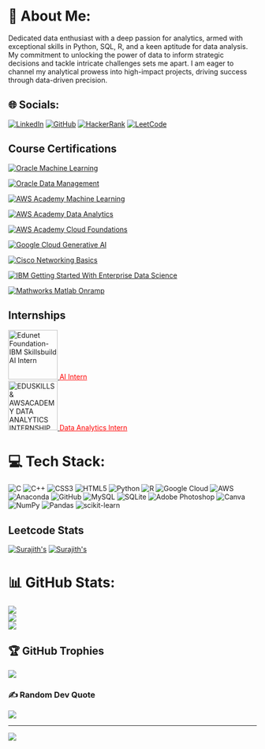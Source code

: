 # 💫 About Me:
Dedicated data enthusiast with a deep passion for analytics, armed with exceptional skills in Python, SQL, R, and a keen aptitude for data analysis. My commitment to unlocking the power of data to inform strategic decisions and tackle intricate challenges sets me apart. I am eager to channel my analytical prowess into high-impact projects, driving success through data-driven precision.

## 🌐 Socials:
[![LinkedIn](https://img.shields.io/badge/LinkedIn-%230077B5.svg?logo=linkedin&logoColor=white)](https://linkedin.com/in/surajith-pranav)
[![GitHub](https://img.shields.io/badge/GitHub-%23121011.svg?logo=github&logoColor=white)](https://github.com/SrSurajithPranav)
[![HackerRank](https://img.shields.io/badge/HackerRank-%232EC866.svg?logo=hackerrank&logoColor=white)](https://www.hackerrank.com/ss8913)
[![LeetCode](https://img.shields.io/badge/LeetCode-%23FFA116.svg?logo=leetcode&logoColor=white)](https://leetcode.com/ss8913/)

## Course Certifications
[![Oracle Machine Learning](https://img.shields.io/badge/Oracle%20Machine%20Learning-%23121011.svg?logo=oracle&logoColor=red)](https://catalog-education.oracle.com/pls/certview/sharebadge?id=7AAC4B0B9230C467980FC3B6D427CB36B0564F1A4FA3AF7D301FEAF20B32CCBA)

[![Oracle Data Management](https://img.shields.io/badge/Oracle%20Data%20Management-%23121011.svg?logo=oracle&logoColor=red)](https://catalog-education.oracle.com/pls/certview/sharebadge?id=DA6890C6BCD4D8D7230E4562DDD9FC082663A996028B53AB90C0C7515CACC72F)

[![AWS Academy Machine Learning](https://img.shields.io/badge/AWS%20Academy%20Machine%20Learning-%23232F3E.svg?logo=amazon-aws&logoColor=orange)](https://www.credly.com/go/3LrVbjsP)

[![AWS Academy Data Analytics](https://img.shields.io/badge/AWS%20Academy%20Data%20Analytics-%23232F3E.svg?logo=amazon-aws&logoColor=orange)](https://www.credly.com/go/RfbNYEgc)

[![AWS Academy Cloud Foundations](https://img.shields.io/badge/AWS%20Academy%20Cloud%20Foundations-%23232F3E.svg?logo=amazon-aws&logoColor=orange)](https://www.credly.com/badges/2f04e6a3-7298-4814-b754-1f94eb1c8027)

[![Google Cloud Generative AI](https://img.shields.io/badge/Google%20Cloud%20Generative%20AI-%234285F4.svg?logo=google-cloud&logoColor=white)](https://www.cloudskillsboost.google/public_profiles/1fbab635-a73e-41d3-a42a-a2736598bbc6/badges/5237458)

[![Cisco Networking Basics](https://img.shields.io/badge/Cisco%20Networking%20Basics-%23202229.svg?logo=cisco&logoColor=red)](https://www.credly.com/badges/3eb3dee2-8ceb-4f8e-9aed-8daf3bf43f59/linked_in_profile)

[![IBM Getting Started With Enterprise Data Science](https://img.shields.io/badge/IBM%20Getting%20Started%20With%20Enterprise%20Data%20Science-%230054FF.svg?logo=ibm&logoColor=white)](https://www.credly.com/badges/b282afcd-9726-49db-bbb8-0a7bcdd6bdcd/linked_in_profile)

[![Mathworks Matlab Onramp](https://img.shields.io/badge/Mathworks%20Matlab%20Onramp-%23F37626.svg?logo=mathworks&logoColor=white)](https://matlabacademy.mathworks.com/progress/share/certificate.html?id=54cfdf75-276a-4113-a85c-d74081ca5ecc&)

## Internships

<a href="https://www.linkedin.com/posts/surajith-pranav-234a2b221_edunet-ibm-skillsbuild-ai-internship-activity-7117755621604560896-CvyF?utm_source=share&utm_medium=member_desktop">
  <img src="https://drive.google.com/file/d/1UFUPbkgxInJ2VhXbiSOF6JW2n0N7C-UI/view?usp=drive_link" alt="Edunet Foundation-IBM Skillsbuild AI Intern" width="100">
</a>
<a href="https://www.linkedin.com/posts/surajith-pranav-234a2b221_edunet-ibm-skillsbuild-ai-internship-activity-7117755621604560896-CvyF?utm_source=share&utm_medium=member_desktop" style="color: red;">AI Intern</a>

<br/>
<a href="https://aictecert.eduskillsfoundation.org/pages/home/verify.php?cert=4a03a8304212502d858eabfdf4d05914" target="_blank">
  <img src="https://eduskillsfoundation.org/wp-content/uploads/2022/09/LOGO_EduSkills.png" alt="EDUSKILLS & AWSACADEMY DATA ANALYTICS INTERNSHIP" width="100" style="filter:">
</a>
<a href="https://aictecert.eduskillsfoundation.org/pages/home/verify.php?cert=4a03a8304212502d858eabfdf4d05914" style="color: red;">Data Analytics Intern</a>


# 💻 Tech Stack:
![C](https://img.shields.io/badge/c-%2300599C.svg?style=for-the-badge&logo=c&logoColor=white) ![C++](https://img.shields.io/badge/c++-%2300599C.svg?style=for-the-badge&logo=c%2B%2B&logoColor=white) ![CSS3](https://img.shields.io/badge/css3-%231572B6.svg?style=for-the-badge&logo=css3&logoColor=white) ![HTML5](https://img.shields.io/badge/html5-%23E34F26.svg?style=for-the-badge&logo=html5&logoColor=white) ![Python](https://img.shields.io/badge/python-3670A0?style=for-the-badge&logo=python&logoColor=ffdd54) ![R](https://img.shields.io/badge/r-%23276DC3.svg?style=for-the-badge&logo=r&logoColor=white) ![Google Cloud](https://img.shields.io/badge/Google%20Cloud-%234285F4.svg?style=for-the-badge&logo=google-cloud&logoColor=white) ![AWS](https://img.shields.io/badge/AWS-%23FF9900.svg?style=for-the-badge&logo=amazon-aws&logoColor=white) ![Anaconda](https://img.shields.io/badge/Anaconda-%2344A833.svg?style=for-the-badge&logo=anaconda&logoColor=white) ![GitHub](https://img.shields.io/badge/GitHub-%23121011.svg?style=for-the-badge&logo=github&logoColor=white) ![MySQL](https://img.shields.io/badge/mysql-%2300f.svg?style=for-the-badge&logo=mysql&logoColor=white) ![SQLite](https://img.shields.io/badge/sqlite-%2307405e.svg?style=for-the-badge&logo=sqlite&logoColor=white) ![Adobe Photoshop](https://img.shields.io/badge/adobephotoshop-%2331A8FF.svg?style=for-the-badge&logo=adobephotoshop&logoColor=white) ![Canva](https://img.shields.io/badge/Canva-%2300C4CC.svg?style=for-the-badge&logo=Canva&logoColor=white) ![NumPy](https://img.shields.io/badge/numpy-%23013243.svg?style=for-the-badge&logo=numpy&logoColor=white) ![Pandas](https://img.shields.io/badge/pandas-%23150458.svg?style=for-the-badge&logo=pandas&logoColor=white) ![scikit-learn](https://img.shields.io/badge/scikit--learn-%23F7931E.svg?style=for-the-badge&logo=scikit-learn&logoColor=white)

## Leetcode Stats

[![Surajith's](https://leetcode-stats.vercel.app/api?username=ss8913&theme=Dark)](https://github.com/SrSurajithPranav/leetcode-stats)
[![Surajith's](https://leetcode-stats-six.vercel.app/?username=ss8913&theme=dark)](https://github.com/SrSurajithPranav/leetcode-stats)

# 📊 GitHub Stats:
![](https://github-readme-stats.vercel.app/api?username=SrSurajithPranav&theme=dark&hide_border=false&include_all_commits=true&count_private=false)<br/>
![](https://github-readme-streak-stats.herokuapp.com/?user=SrSurajithPranav&theme=dark&hide_border=false)<br/>
![](https://github-readme-stats.vercel.app/api/top-langs/?username=SrSurajithPranav&theme=dark&hide_border=false&include_all_commits=true&count_private=false&layout=compact)

## 🏆 GitHub Trophies
![](https://github-profile-trophy.vercel.app/?username=SrSurajithPranav&theme=radical&no-frame=false&no-bg=true&margin-w=4)

### ✍️ Random Dev Quote
![](https://quotes-github-readme.vercel.app/api?type=horizontal&theme=radical)

---
[![](https://visitcount.itsvg.in/api?id=SrSurajithPranav&icon=0&color=0)](https://visitcount.itsvg.in)

